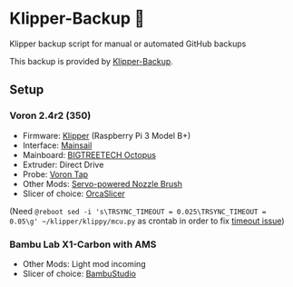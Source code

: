 # Klipper-Backup 💾 
Klipper backup script for manual or automated GitHub backups 

This backup is provided by [Klipper-Backup](https://github.com/Staubgeborener/klipper-backup).

## Setup
### Voron 2.4r2 (350)
* Firmware: [Klipper](https://www.klipper3d.org/) (Raspberry Pi 3 Model B+)
* Interface: [Mainsail](https://docs.mainsail.xyz/)
* Mainboard: [BIGTREETECH Octopus](https://bigtree-tech.com)
* Extruder: Direct Drive
* Probe: [Voron Tap](https://github.com/VoronDesign/Voron-Tap)
* Other Mods: [Servo-powered Nozzle Brush](https://github.com/tronfu/Voron-Mods/tree/main/Servo_Nozzle_Brush)
* Slicer of choice: [OrcaSlicer](https://github.com/SoftFever/OrcaSlicer)

(Need `@reboot sed -i 's\TRSYNC_TIMEOUT = 0.025\TRSYNC_TIMEOUT = 0.05\g' ~/klipper/klippy/mcu.py` as crontab in order to fix [timeout issue](https://canbus.esoterical.online/troubleshooting/timeout_during_homing_probing.html))

### Bambu Lab X1-Carbon with AMS
* Other Mods: Light mod incoming
* Slicer of choice: [BambuStudio](https://github.com/bambulab/BambuStudio)
